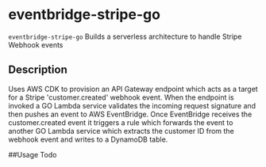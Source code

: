 
# eventbridge-stripe-go 

`eventbridge-stripe-go` Builds a serverless architecture to handle Stripe Webhook events 

## Description

Uses AWS CDK to provision an API Gateway endpoint which acts as a target for a Stripe 'customer.created' webhook event. When the endpoint is invoked a GO Lambda service validates the 
incoming request signature and then pushes an event to AWS EventBridge. Once EventBridge receives the customer.created event it triggers a rule which forwards the event to another GO Lambda service which extracts the customer ID from the webhook event and writes to a DynamoDB table.  




##Usage
Todo